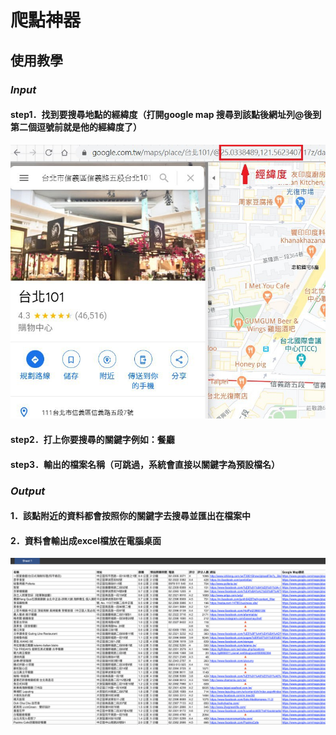 # 爬點神器

## 使用教學

### *Input*

#### step1．找到要搜尋地點的經緯度（打開google map 搜尋到該點後網址列@後到第二個逗號前就是他的經緯度了）

![](tips1.jpeg)

#### step2．打上你要搜尋的關鍵字例如：餐廳
#### step3．輸出的檔案名稱（可跳過，系統會直接以關鍵字為預設檔名）

### *Output*

#### 1．該點附近的資料都會按照你的關鍵字去搜尋並匯出在檔案中
#### 2．資料會輸出成excel檔放在電腦桌面

![](tips2.jpeg)
